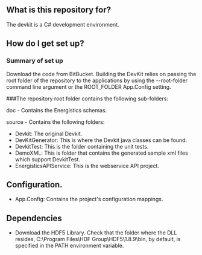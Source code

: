 ##  What is this repository for? 
  The devkit is a C# development environment.

##   How do I get set up?   
###   Summary of set up  
Download the code from BitBucket.  Building the DevKit relies on passing the root folder of the repository to the applications by using the --root-folder command line argument or the ROOT_FOLDER App.Config setting. 

###The repository root folder contains the following sub-folders:

doc - Contains the Energistics schemas.

source - Contains the following folders:

*  Devkit:  The original Devkit. 
*  DevKitGenerator: This is where the Devkit java classes can be found.    
*  DevkitTest: This is the folder containing the unit tests. 
*  DemoXML: This is folder that contains the generated sample xml files which support DevkitTest.   
*  EnergisticsAPIService: This is the webservice API project.   

##   Configuration.    
* App.Config: Contains the project's configuration mappings.  

##    Dependencies

* Download the HDF5 Library. Check that the folder where the DLL resides, C:\Program Files\HDF Group\HDF5\1.8.9\bin, by default, is specified in the PATH environment variable.